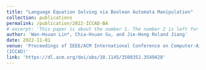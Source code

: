 ```yaml
---
title: "Language Equation Solving via Boolean Automata Manipulation"
collection: publications
permalink: /publication/2022-ICCAD-BA
# excerpt: 'This paper is about the number 1. The number 2 is left for future work.'
author: 'Wan-Hsuan Lin*, Chia-Hsuan Su, and Jie-Hong Roland Jiang'
date: 2022-11-01
venue: 'Proceedings of IEEE/ACM International Conference on Computer-Aided Design
(ICCAD)'
link: 'https://dl.acm.org/doi/abs/10.1145/3508352.3549428'
---
```


